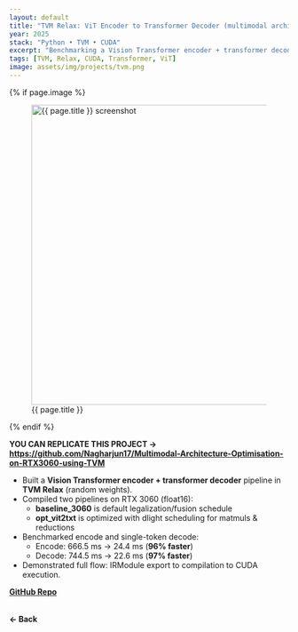 ```yaml
---
layout: default
title: "TVM Relax: ViT Encoder to Transformer Decoder (multimodal architecture)"
year: 2025
stack: "Python • TVM • CUDA"
excerpt: "Benchmarking a Vision Transformer encoder + transformer decoder in TVM Relax with baseline vs. optimized pipelines."
tags: [TVM, Relax, CUDA, Transformer, ViT]
image: assets/img/projects/tvm.png
---
```


{% if page.image %}
<figure>
  <img src="{{ page.image | relative_url }}" alt="{{ page.title }} screenshot"
     loading="lazy" width="540" style="height:auto;">
  <figcaption>{{ page.title }}</figcaption>
</figure>
{% endif %}

**YOU CAN REPLICATE THIS PROJECT -> https://github.com/Nagharjun17/Multimodal-Architecture-Optimisation-on-RTX3060-using-TVM**

* Built a **Vision Transformer encoder + transformer decoder** pipeline in **TVM Relax** (random weights).
* Compiled two pipelines on RTX 3060 (float16):
  - **baseline_3060** is default legalization/fusion schedule
  - **opt_vit2txt** is optimized with dlight scheduling for matmuls & reductions
* Benchmarked encode and single-token decode:
  - Encode: 666.5 ms → 24.4 ms (**96% faster**)
  - Decode: 744.5 ms → 22.6 ms (**97% faster**)
* Demonstrated full flow: IRModule export to compilation to CUDA execution.

**[GitHub Repo](https://github.com/Nagharjun17/Multimodal-Architecture-Optimisation-on-RTX3060-using-TVM)**

<div style="margin-top: 2rem;">
  <a href="/learning" style="text-decoration: none; font-weight: bold;">← Back</a>
</div>
